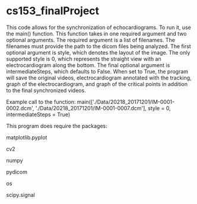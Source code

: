 # cs153_finalProject

This code allows for the synchronization of echocardiograms. To run it, use the main() function. This function takes in one required argument and two optional arguments. The required argument is a list of filenames. The filenames must provide the path to the dicom files being analyzed. The first optional argument is style, which denotes the layout of the image. The only supported style is 0, which represents the straight view with an electrocardiogram along the bottom. The final optional argument is intermediateSteps, which defaults to False. When set to True, the program will save the original videos, electrocardiogram annotated with the tracking, graph of the electrocardiogram, and graph of the critical points in addition to the final synchronized videos.

Example call to the function:
main(['./Data/20218_20171201/IM-0001-0002.dcm', './Data/20218_20171201/IM-0001-0007.dcm'], style = 0, intermediateSteps = True)

This program does require the packages:

matplotlib.pyplot

cv2

numpy

pydicom

os

scipy.signal

